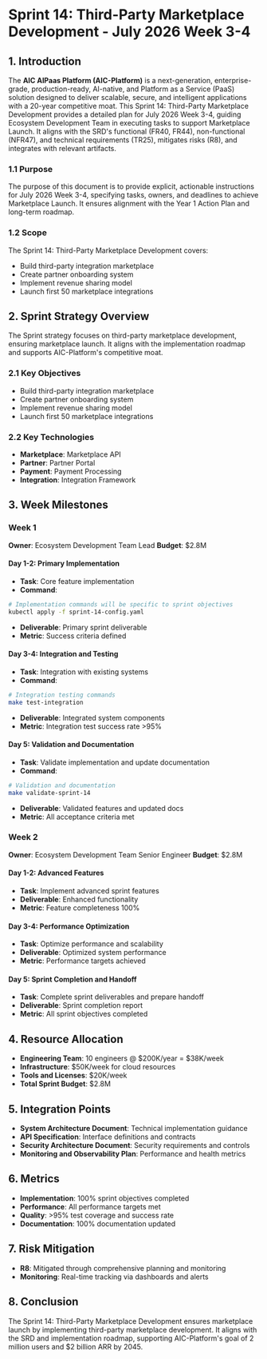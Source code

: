 # Sprint 14: Third-Party Marketplace Development - July 2026 Week 3-4

## 1. Introduction
The **AIC AIPaas Platform (AIC-Platform)** is a next-generation, enterprise-grade, production-ready, AI-native, and Platform as a Service (PaaS) solution designed to deliver scalable, secure, and intelligent applications with a 20-year competitive moat. This Sprint 14: Third-Party Marketplace Development provides a detailed plan for July 2026 Week 3-4, guiding Ecosystem Development Team in executing tasks to support Marketplace Launch. It aligns with the SRD's functional (FR40, FR44), non-functional (NFR47), and technical requirements (TR25), mitigates risks (R8), and integrates with relevant artifacts.

### 1.1 Purpose
The purpose of this document is to provide explicit, actionable instructions for July 2026 Week 3-4, specifying tasks, owners, and deadlines to achieve Marketplace Launch. It ensures alignment with the Year 1 Action Plan and long-term roadmap.

### 1.2 Scope
The Sprint 14: Third-Party Marketplace Development covers:
- Build third-party integration marketplace
- Create partner onboarding system
- Implement revenue sharing model
- Launch first 50 marketplace integrations

## 2. Sprint Strategy Overview
The Sprint strategy focuses on third-party marketplace development, ensuring marketplace launch. It aligns with the implementation roadmap and supports AIC-Platform's competitive moat.

### 2.1 Key Objectives
- Build third-party integration marketplace
- Create partner onboarding system
- Implement revenue sharing model
- Launch first 50 marketplace integrations

### 2.2 Key Technologies
- **Marketplace**: Marketplace API
- **Partner**: Partner Portal
- **Payment**: Payment Processing
- **Integration**: Integration Framework

## 3. Week Milestones

### Week 1
**Owner**: Ecosystem Development Team Lead
**Budget**: $2.8M

#### Day 1-2: Primary Implementation
- **Task**: Core feature implementation
- **Command**: 
```bash
# Implementation commands will be specific to sprint objectives
kubectl apply -f sprint-14-config.yaml
```
- **Deliverable**: Primary sprint deliverable
- **Metric**: Success criteria defined

#### Day 3-4: Integration and Testing
- **Task**: Integration with existing systems
- **Command**:
```bash
# Integration testing commands
make test-integration
```
- **Deliverable**: Integrated system components
- **Metric**: Integration test success rate >95%

#### Day 5: Validation and Documentation
- **Task**: Validate implementation and update documentation
- **Command**:
```bash
# Validation and documentation
make validate-sprint-14
```
- **Deliverable**: Validated features and updated docs
- **Metric**: All acceptance criteria met

### Week 2
**Owner**: Ecosystem Development Team Senior Engineer
**Budget**: $2.8M

#### Day 1-2: Advanced Features
- **Task**: Implement advanced sprint features
- **Deliverable**: Enhanced functionality
- **Metric**: Feature completeness 100%

#### Day 3-4: Performance Optimization
- **Task**: Optimize performance and scalability
- **Deliverable**: Optimized system performance
- **Metric**: Performance targets achieved

#### Day 5: Sprint Completion and Handoff
- **Task**: Complete sprint deliverables and prepare handoff
- **Deliverable**: Sprint completion report
- **Metric**: All sprint objectives completed

## 4. Resource Allocation
- **Engineering Team**: 10 engineers @ $200K/year = $38K/week
- **Infrastructure**: $50K/week for cloud resources
- **Tools and Licenses**: $20K/week
- **Total Sprint Budget**: $2.8M

## 5. Integration Points
- **System Architecture Document**: Technical implementation guidance
- **API Specification**: Interface definitions and contracts
- **Security Architecture Document**: Security requirements and controls
- **Monitoring and Observability Plan**: Performance and health metrics

## 6. Metrics
- **Implementation**: 100% sprint objectives completed
- **Performance**: All performance targets met
- **Quality**: >95% test coverage and success rate
- **Documentation**: 100% documentation updated

## 7. Risk Mitigation
- **R8**: Mitigated through comprehensive planning and monitoring
- **Monitoring**: Real-time tracking via dashboards and alerts

## 8. Conclusion
The Sprint 14: Third-Party Marketplace Development ensures marketplace launch by implementing third-party marketplace development. It aligns with the SRD and implementation roadmap, supporting AIC-Platform's goal of 2 million users and $2 billion ARR by 2045.
